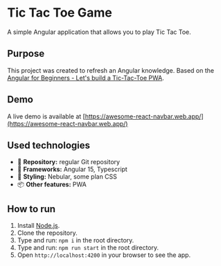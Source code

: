 # Tic Tac Toe Game

A simple Angular application that allows you to play Tic Tac Toe.

## Purpose

This project was created to refresh an Angular knowledge. Based on the [Angular for Beginners - Let's build a Tic-Tac-Toe PWA](https://www.youtube.com/watch?v=G0bBLvWXBvc).

## Demo

A live demo is available at [https://awesome-react-navbar.web.app/](https://awesome-react-navbar.web.app/)

## Used technologies

- 🎁 **Repository:** regular Git repository
- 🧰 **Frameworks:** Angular 15, Typescript
- 🎨 **Styling:** Nebular, some plan CSS
- 📦 **Other features:** PWA

## How to run

1. Install [Node.js](https://nodejs.org/en/download/).
2. Clone the repository.
3. Type and run: `npm i` in the root directory.
4. Type and run: `npm run start` in the root directory.
5. Open `http://localhost:4200` in your browser to see the app.
